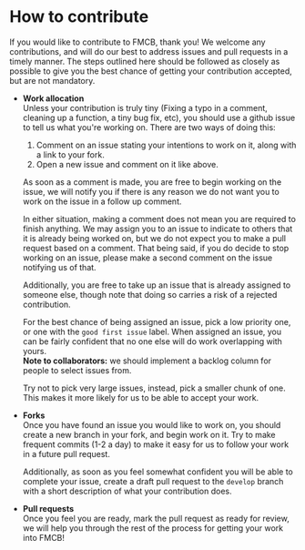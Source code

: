 # How to contribute
If you would like to contribute to FMCB, thank you! We welcome any contributions, and will do our best to address issues and pull requests in a timely manner.
The steps outlined here should be followed as closely as possible to give you the best chance of getting your contribution accepted, but are not mandatory.
- **Work allocation**<br>
    Unless your contribution is truly tiny (Fixing a typo in a comment, cleaning up a function, a tiny bug fix, etc), you should use a github issue to tell us what you're working on.
    There are two ways of doing this:
    1. Comment on an issue stating your intentions to work on it, along with a link to your fork.
    2. Open a new issue and comment on it like above.
    
    As soon as a comment is made, you are free to begin working on the issue, we will notify you if there is any reason we do not want you to work on the issue in a follow up comment.

    In either situation, making a comment does not mean you are required to finish anything.
    We may assign you to an issue to indicate to others that it is already being worked on, but we do not expect you to make a pull request based on a comment.
    That being said, if you do decide to stop working on an issue, please make a second comment on the issue notifying us of that.
    
    Additionally, you are free to take up an issue that is already assigned to someone else, though note that doing so carries a risk of a rejected contribution.
    
    For the best chance of being assigned an issue, pick a low priority one, or one with the ```good first issue``` label.
    When assigned an issue, you can be fairly confident that no one else will do work overlapping with yours.
    <br>**Note to collaborators:** we should implement a backlog column for people to select issues from.
    
    Try not to pick very large issues, instead, pick a smaller chunk of one. This makes it more likely for us to be able to accept your work.

- **Forks**<br>
    Once you have found an issue you would like to work on, you should create a new branch in your fork, and begin work on it.
    Try to make frequent commits (1-2 a day) to make it easy for us to follow your work in a future pull request.
    
    Additionally, as soon as you feel somewhat confident you will be able to complete your issue,
    create a draft pull request to the ```develop``` branch with a short description of what your contribution does.

- **Pull requests**<br>
Once you feel you are ready, mark the pull request as ready for review, we will help you through the rest of the process for getting your work into FMCB!
